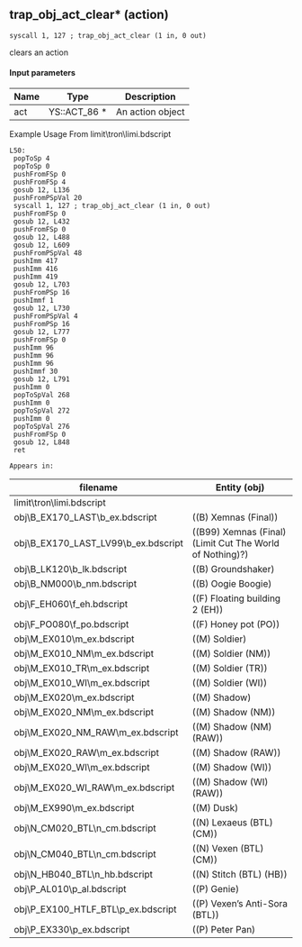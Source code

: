 ## trap_obj_act_clear* (action)

`syscall 1, 127 ; trap_obj_act_clear (1 in, 0 out)`

clears an action

#### Input parameters
| Name | Type | Description
|------|------|------------
| act   | YS::ACT_86 *   | An action object


Example Usage From limit\tron\limi.bdscript
```plaintext
L50:
 popToSp 4
 popToSp 0
 pushFromFSp 0
 pushFromFSp 4
 gosub 12, L136
 pushFromPSpVal 20
 syscall 1, 127 ; trap_obj_act_clear (1 in, 0 out)
 pushFromFSp 0
 gosub 12, L432
 pushFromFSp 0
 gosub 12, L488
 gosub 12, L609
 pushFromPSpVal 48
 pushImm 417
 pushImm 416
 pushImm 419
 gosub 12, L703
 pushFromPSp 16
 pushImmf 1
 gosub 12, L730
 pushFromPSpVal 4
 pushFromPSp 16
 gosub 12, L777
 pushFromFSp 0
 pushImm 96
 pushImm 96
 pushImm 96
 pushImmf 30
 gosub 12, L791
 pushImm 0
 popToSpVal 268
 pushImm 0
 popToSpVal 272
 pushImm 0
 popToSpVal 276
 pushFromFSp 0
 gosub 12, L848
 ret
```





	Appears in:
| filename | Entity (obj)
|----------|-------------
| limit\tron\limi.bdscript       |           
| obj\B_EX170_LAST\b_ex.bdscript       | ((B) Xemnas (Final))          
| obj\B_EX170_LAST_LV99\b_ex.bdscript       | ((B99) Xemnas (Final) (Limit Cut The World of Nothing)?)          
| obj\B_LK120\b_lk.bdscript       | ((B) Groundshaker)          
| obj\B_NM000\b_nm.bdscript       | ((B) Oogie Boogie)          
| obj\F_EH060\f_eh.bdscript       | ((F) Floating building 2 (EH))          
| obj\F_PO080\f_po.bdscript       | ((F) Honey pot (PO))          
| obj\M_EX010\m_ex.bdscript       | ((M) Soldier)          
| obj\M_EX010_NM\m_ex.bdscript       | ((M) Soldier (NM))          
| obj\M_EX010_TR\m_ex.bdscript       | ((M) Soldier (TR))          
| obj\M_EX010_WI\m_ex.bdscript       | ((M) Soldier (WI))          
| obj\M_EX020\m_ex.bdscript       | ((M) Shadow)          
| obj\M_EX020_NM\m_ex.bdscript       | ((M) Shadow (NM))          
| obj\M_EX020_NM_RAW\m_ex.bdscript       | ((M) Shadow (NM) (RAW))          
| obj\M_EX020_RAW\m_ex.bdscript       | ((M) Shadow (RAW))          
| obj\M_EX020_WI\m_ex.bdscript       | ((M) Shadow (WI))          
| obj\M_EX020_WI_RAW\m_ex.bdscript       | ((M) Shadow (WI) (RAW))          
| obj\M_EX990\m_ex.bdscript       | ((M) Dusk)          
| obj\N_CM020_BTL\n_cm.bdscript       | ((N) Lexaeus (BTL) (CM))          
| obj\N_CM040_BTL\n_cm.bdscript       | ((N) Vexen (BTL) (CM))          
| obj\N_HB040_BTL\n_hb.bdscript       | ((N) Stitch (BTL) (HB))          
| obj\P_AL010\p_al.bdscript       | ((P) Genie)          
| obj\P_EX100_HTLF_BTL\p_ex.bdscript       | ((P) Vexen’s Anti-Sora (BTL))          
| obj\P_EX330\p_ex.bdscript       | ((P) Peter Pan)          



